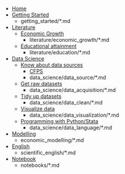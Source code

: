 * [Home](README.md)
* [Getting Started](getting_started/README.md)
    * getting_started/*.md
* [Literature](literature/README.md)
    * [Economic Growth](literature/economic_growth/README.md)
        * literature/economic_growth/*.md
    * [Educational attainment](literature/education/README.md)
        * literature/education/*.md
* [Data Science](data_science/README.md)
    * [Know about data sources](data_science/data_source/README.md)
        * [CFPS](data_science/data_source/cfps.md)
        * data_science/data_source/*.md
    * [Get raw datasets](data_science/data_acquisition/README.md)
        * data_science/data_acquisition/*.md
    * [Tidy up datasets](data_science/data_clean/README.md)
        * data_science/data_clean/*.md
    * [Visualize data](data_science/data_visualization/README.md)
        * data_science/data_visualization/*.md
    * [Programming with Python/Stata](data_science/data_language/README.md)
        * data_science/data_language/*.md
* [Modelling](economic_modelling/README.md)
    * economic_modelling/*.md
* [English](scientific_english/README.md)
    * scientific_english/*.md
* [Notebook](notebooks/README.md)
    * notebooks/*.md
<!-- * [Print-Site](print_page/) -->
